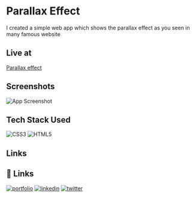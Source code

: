 
# Parallax Effect

I created a simple web app which shows the parallax effect as you seen in many famous website


## Live at

[Parallax effect](https://parallax-effect-zahid.netlify.app/)


## Screenshots

![App Screenshot](https://cdn.jsdelivr.net/gh/zahid-404/parallax-effect@master/demo.gif)


## Tech Stack Used

![CSS3](https://img.shields.io/badge/css3-%231572B6.svg?logo=css3&logoColor=white&style=flat)
![HTML5](https://img.shields.io/badge/html5-%23E34F26.svg?logo=html5&logoColor=white&style=flat)
## Links

## 🔗 Links
[![portfolio](https://img.shields.io/badge/my_portfolio-000?style=for-the-badge&logo=ko-fi&logoColor=white)](https://github.com/zahid-404)
[![linkedin](https://img.shields.io/badge/linkedin-0A66C2?style=for-the-badge&logo=linkedin&logoColor=white)](https://www.linkedin.com/in/zahid-mohammad-117579121//)
[![twitter](https://img.shields.io/badge/twitter-1DA1F2?style=for-the-badge&logo=twitter&logoColor=white)](https://twitter.com/z495m/)
